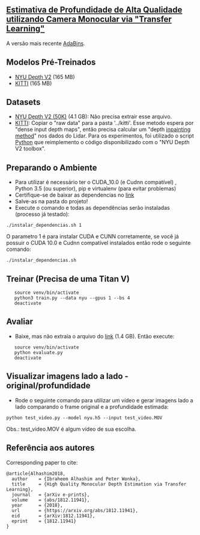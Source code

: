 
## [Estimativa de Profundidade de Alta Qualidade utilizando Camera Monocular via "Transfer Learning"](https://arxiv.org/abs/1812.11941)

A versão mais recente [AdaBins](https://github.com/shariqfarooq123/AdaBins).

## Modelos Pré-Treinados
* [NYU Depth V2](https://s3-eu-west-1.amazonaws.com/densedepth/nyu.h5) (165 MB)
* [KITTI](https://s3-eu-west-1.amazonaws.com/densedepth/kitti.h5) (165 MB)

## Datasets
* [NYU Depth V2 (50K)](https://tinyurl.com/nyu-data-zip) (4.1 GB): Não precisa extrair esse arquivo.
* [KITTI](http://www.cvlibs.net/datasets/kitti/): Copiar o "raw data" para a pasta '../kitti'. Esse metodo espera por "dense input depth maps", então precisa calcular um "depth [inpainting method](https://cs.nyu.edu/~silberman/datasets/nyu_depth_v2.html)" nos dados do Lidar. 
Para os experimentos, foi utilizado o script [Python](https://gist.github.com/ialhashim/be6235489a9c43c6d240e8331836586a) que reimplemento o código disponibilizado com o "NYU Depth V2 toolbox".

## Preparando o Ambiente
* Para utilizar é necessário ter o CUDA_10.0 (e Cudnn compatível) , Python 3.5 (ou superior), pip e virtualenv (para evitar problemas)
* Certifique-se de baixar as dependencias no [link](https://1drv.ms/u/s!AuWRnPR26byUmfRbqEF7468fDdHM1g?e=KoabLc)
* Salve-as na pasta do projeto!
* Execute o comando e todas as dependências serão instaladas (processo já testado):
```
./instalar_dependencias.sh 1
```
O parametro 1 é para instalar CUDA e CUNN corretamente, se você já possuir o CUDA 10.0 e Cudnn compatível instalados então rode o seguinte comando:
```
./instalar_dependencias.sh
```

## Treinar (Precisa de uma Titan V)
```
   source venv/bin/activate
   python3 train.py --data nyu --gpus 1 --bs 4
   deactivate
```


## Avaliar
* Baixe, mas não extraia o arquivo do [link](https://s3-eu-west-1.amazonaws.com/densedepth/nyu_test.zip) (1.4 GB). Então execute:
```
   source venv/bin/activate
   python evaluate.py
   deactivate
```

## Visualizar imagens lado a lado - original/profundidade
* Rode o seguinte comando para utilizar um vídeo e gerar imagens lado a lado comparando o frame original e a profundidade estimada:
```
python test_video.py --model nyu.h5 --input test_video.MOV
```
Obs.: test_video.MOV é algum vídeo de sua escolha.

## Referência aos autores
Corresponding paper to cite:
```
@article{Alhashim2018,
  author    = {Ibraheem Alhashim and Peter Wonka},
  title     = {High Quality Monocular Depth Estimation via Transfer Learning},
  journal   = {arXiv e-prints},
  volume    = {abs/1812.11941},
  year      = {2018},
  url       = {https://arxiv.org/abs/1812.11941},
  eid       = {arXiv:1812.11941},
  eprint    = {1812.11941}
}
```
